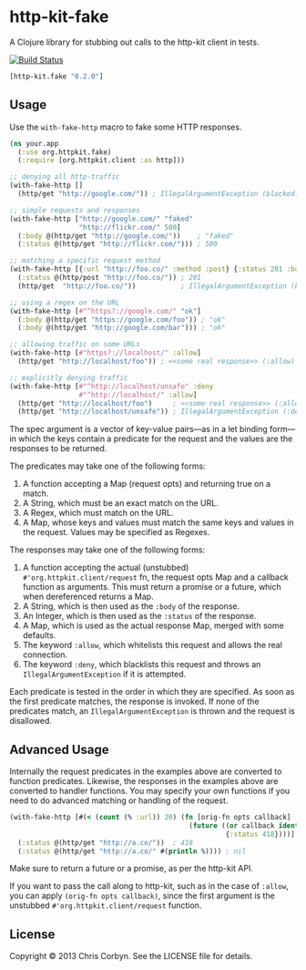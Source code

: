 # http-kit-fake

A Clojure library for stubbing out calls to the http-kit client in tests.

[![Build Status](https://secure.travis-ci.org/d11wtq/http-kit-fake.png?branch=master)](http://travis-ci.org/d11wtq/http-kit-fake)

``` clojure
[http-kit.fake "0.2.0"]
```

## Usage

Use the `with-fake-http` macro to fake some HTTP responses.

``` clojure
(ns your.app
  (:use org.httpkit.fake)
  (:require [org.httpkit.client :as http]))

;; denying all http-traffic
(with-fake-http []
  (http/get "http://google.com/")) ; IllegalArgumentException (blocked)

;; simple requests and responses
(with-fake-http ["http://google.com/" "faked"
                 "http://flickr.com/" 500]
  (:body @(http/get "http://google.com/"))    ; "faked"
  (:status @(http/get "http://flickr.com/"))) ; 500

;; matching a specific request method
(with-fake-http [{:url "http://foo.co/" :method :post} {:status 201 :body "ok"}]
  (:status @(http/post "http://foo.co/")) ; 201
  (http/get  "http://foo.co/"))           ; IllegalArgumentException (blocked)

;; using a regex on the URL
(with-fake-http [#"^https?://google.com/" "ok"]
  (:body @(http/get "https://google.com/foo")) ; "ok"
  (:body @(http/get "http://google.com/bar"))) ; "ok"

;; allowing traffic on some URLs
(with-fake-http [#"https?://localhost/" :allow]
  (http/get "http://localhost/foo")) ; <<some real response>> (:allow)

;; explicitly denying traffic
(with-fake-http [#"^http://localhost/unsafe" :deny
                 #"^http://localhost/" :allow]
  (http/get "http://localhost/foo")     ; <<some real response>> (:allow)
  (http/get "http://localhost/unsafe")) ; IllegalArgumentException (:deny)
```

The spec argument is a vector of key-value pairs—as in a let binding form—in
which the keys contain a predicate for the request and the values are the
responses to be returned.

The predicates may take one of the following forms:

  1. A function accepting a Map (request opts) and returning true on a match.
  2. A String, which must be an exact match on the URL.
  3. A Regex, which must match on the URL.
  4. A Map, whose keys and values must match the same keys and values in the
     request. Values may be specified as Regexes.

The responses may take one of the following forms:

  1. A function accepting the actual (unstubbed) `#'org.httpkit.client/request`
     fn, the request opts Map and a callback function as arguments. This must
     return a promise or a future, which when dereferenced returns a Map.
  2. A String, which is then used as the `:body` of the response.
  3. An Integer, which is then used as the `:status` of the response.
  4. A Map, which is used as the actual response Map, merged with some
     defaults.
  5. The keyword `:allow`, which whitelists this request and allows the real
     connection.
  6. The keyword `:deny`, which blacklists this request and throws an
     `IllegalArgumentException` if it is attempted.

Each predicate is tested in the order in which they are specified. As soon as
the first predicate matches, the response is invoked. If none of the
predicates match, an `IllegalArgumentException` is thrown and the request is
disallowed.

## Advanced Usage

Internally the request predicates in the examples above are converted to
function predicates. Likewise, the responses in the examples above are
converted to handler functions. You may specify your own functions if you need
to do advanced matching or handling of the request.

``` clojure
(with-fake-http [#(< (count (% :url)) 20) (fn [orig-fn opts callback]
                                            (future ((or callback identity)
                                                     {:status 418})))]
  (:status @(http/get "http://a.co/"))  ; 418
  (:status @(http/get "http://a.co/" #(println %)))) ; nil
```

Make sure to return a future or a promise, as per the http-kit API.

If you want to pass the call along to http-kit, such as in the case of
`:allow`, you can apply `(orig-fn opts callback)`, since the first argument is
the unstubbed `#'org.httpkit.client/request` function.

## License

Copyright © 2013 Chris Corbyn. See the LICENSE file for details.
